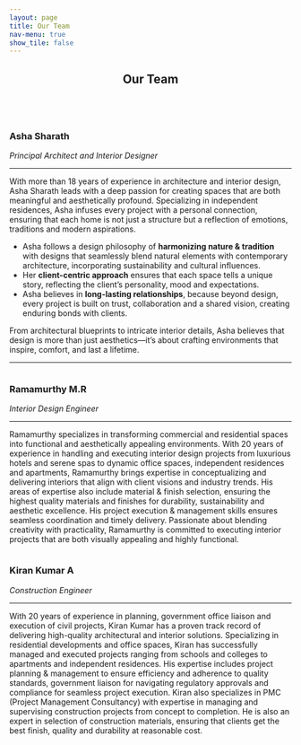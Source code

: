 ```yaml
---
layout: page
title: Our Team
nav-menu: true
show_tile: false
---
```


<!-- Main -->
<div id="main">

<!-- One -->
<section id="one">
	<div class="inner">
		<header class="major">
			<h2>Our Team</h2>
		</header>
        <div class="row">
            <div class="3u 12u$(small)">
                <span class="image"><img src="{% link assets/images/profile-asha.jpg %}" alt="" class="profile-pic"/></span>
            </div>
            <div class="9u 12u$(small)">
                <h3>Asha Sharath</h3>
                <i>Principal Architect and Interior Designer</i>
                <hr/>
                <p>With more than 18 years of experience in architecture and interior design, Asha Sharath leads with a deep passion for creating spaces that are both meaningful and aesthetically profound. Specializing in independent residences, Asha infuses every project with a personal connection, ensuring that each home is not just a structure but a reflection of emotions, traditions and modern aspirations.</p>
            </div>
        </div>
        <div>
            <ul>
                <li>
                Asha follows a design philosophy of <b>harmonizing nature & tradition</b> with designs that seamlessly blend natural elements with contemporary architecture, incorporating sustainability and cultural influences.
                </li>
                <li>
                Her <b>client-centric approach</b> ensures that each space tells a unique story, reflecting the client’s personality, mood and expectations.
                </li>
                <li>
                Asha believes in <b>long-lasting relationships</b>, because beyond design, every project is built on trust, collaboration and a shared vision, creating enduring bonds with clients.
                </li>
            </ul>
            <p>From architectural blueprints to intricate interior details, Asha believes that design is more than just aesthetics—it’s about crafting environments that inspire, comfort, and last a lifetime.</p>
        </div>
        <hr/>
        <div class="row">
            <div class="6u 12u$(small)">
                <span class="image"><img src="{% link assets/images/profile-ramu.jpg %}" alt="" class="profile-pic"/></span>
                <h3>Ramamurthy M.R</h3>
                <i>Interior Design Engineer</i>
                <hr/>
                <p class="justified-text">Ramamurthy specializes in transforming commercial and residential spaces into functional and aesthetically appealing environments. With 20 years of experience in handling and executing interior design projects from luxurious hotels and serene spas to dynamic office spaces, independent residences and apartments, Ramamurthy brings expertise in conceptualizing and delivering interiors that align with client visions and industry trends. His areas of expertise also include material & finish selection, ensuring the highest quality materials and finishes for durability, sustainability and aesthetic excellence. His project execution & management skills ensures seamless coordination and timely delivery. Passionate about blending creativity with practicality, Ramamurthy is committed to executing interior projects that are both visually appealing and highly functional.</p>
            </div>
            <div class="6u 12u$(small)">
                <span class="image"><img src="{% link assets/images/profile-kiran.jpg %}" alt="" class="profile-pic"/></span>
                <h3>Kiran Kumar A</h3>
                <i>Construction Engineer</i>
                <hr/>
                <p>With 20 years of experience in planning, government office liaison and execution of civil projects, Kiran Kumar has a proven track record of delivering high-quality architectural and interior solutions. Specializing in residential developments and office spaces, Kiran has successfully managed and executed projects ranging from schools and colleges to apartments and independent residences. His expertise includes project planning & management to ensure efficiency and adherence to quality standards, government liaison for navigating regulatory approvals and compliance for seamless project execution. Kiran also specializes in PMC (Project Management Consultancy) with expertise in managing and supervising construction projects from concept to completion. He is also an expert in selection of construction materials, ensuring that clients get the best finish, quality and durability at reasonable cost.</p>
            </div>
        </div>
    </div>
</section>
